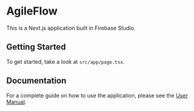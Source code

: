 # AgileFlow

This is a Next.js application built in Firebase Studio.

## Getting Started

To get started, take a look at `src/app/page.tsx`.

## Documentation

For a complete guide on how to use the application, please see the [User Manual](docs/user-manual.md).